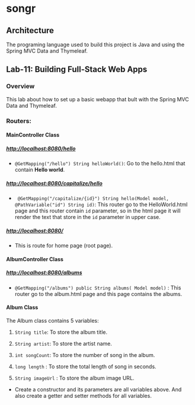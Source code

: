 # songr

## Architecture

The programing language used to build this project is Java and using the Spring MVC Data and Thymeleaf.



## Lab-11: Building Full-Stack Web Apps

### Overview

This lab about how to set up a basic webapp that bult with the Spring MVC Data and Thymeleaf.

### Routers:



#### MainController Class

##### [http://localhost:8080/hello](http://localhost:8080/hello)

* `@GetMapping("/hello") String helloWorld()`: Go to the hello.html that contain **Hello world**.

##### [http://localhost:8080/capitalize/hello](http://localhost:8080/capitalize/hello)

* ` @GetMapping("/capitalize/{id}") String hello(Model model, @PathVariable("id") String id)`: This router go to the HelloWorld.html page and this router contain `id` parameter, so in the html page it will render the text that store in the `id` parameter in upper case.

##### [http://localhost:8080/](http://localhost:8080/)

* This is route for home page (root page).


#### AlbumController Class

##### [http://localhost:8080/albums](http://localhost:8080/albums)

* `@GetMapping("/albums") public String albums( Model model)` : This router go to the album.html page and this page contains the albums.

#### Album Class

The Album class contains 5 variables:

1. `String title`: To store the album title.

2. `String artist`: To store the artist name.

3. `int songCount`: To store the number of song in the album.

4. `long length` : To store the total length of song in seconds.

5. `String imageUrl` : To store the album image URL.

* Create a constructor and its parameters are all variables above. And also create a getter and setter methods for all variables.